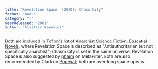 ```yaml
---
title: "Revelation Space  (2000); Chasm City"
format: "book"
category: "r"
yearReleased: "2001"
author: "Alastair Reynolds"
---
```

Both are included in Teflon's list of <a href="https://seesharppress.wordpress.com/2013/10/24/anarchist-science-fiction-favorite-novels/"> Anarchist Science Fiction: Essential Novels</a>, where Revelation Space is described as  "Antiauthoritarian but not specifically anarchist"; Chasm City  is set in the same universe. Revelation Space is also suggested by <a href="http://ask.metafilter.com/256904/No-More-Culture-Books-left-what-other-SF-is-like-Iain-Banks"> pharm</a> on MetaFilter. Both are also recommended by Clark on <a href="https://popehat.com/2013/12/21/clarks-favorite-books-part-1-science-fiction/"> Popehat</a>; both are over-long space operas.
 